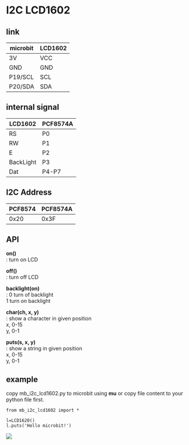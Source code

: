 # I2C LCD1602


## link

| microbit | LCD1602 |
|--|--|
| 3V | VCC |
| GND | GND |
| P19/SCL | SCL |
| P20/SDA | SDA |


## internal signal

|LCD1602  | PCF8574A |
|--|--|
|RS  |P0  |
|RW  |P1  |
|E  |P2  |
|BackLight  |P3  |
|Dat  |P4-P7  |

## I2C Address

| PCF8574 | PCF8574A |
|--|--|
| 0x20 | 0x3F |


## API

**on()**  
: turn on LCD  

**off()**  
: turn off LCD

**backlight(on)**  
: 0 turn of backlight  
1 turn on backlight

**char(ch, x, y)**  
: show a character in given position  
x, 0-15  
y, 0-1

**puts(s, x, y)**  
: show a string in given position  
x, 0-15  
y, 0-1


## example

copy mb_i2c_lcd1602.py to microbit using **mu** or copy file content to your python file first.

```
from mb_i2c_lcd1602 import *

l=LCD1620()
l.puts('Hello microbit!')
```

![](file:///W:/Documents/projects/microbit-lib/lcd/I2C_LCD1602/mb_i2c_lcd1602.jpg)